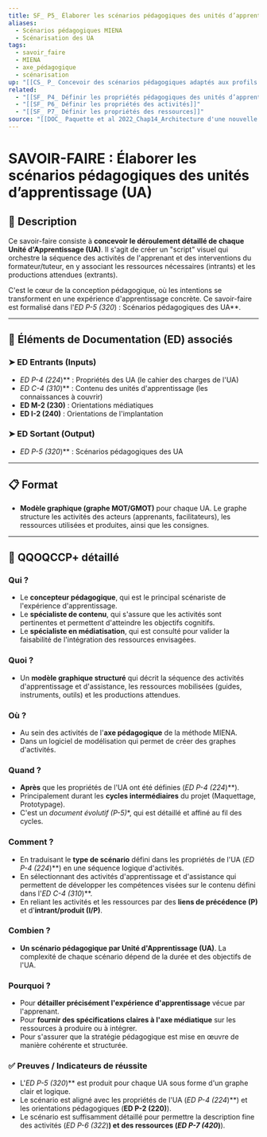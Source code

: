 ```yaml
---
title: SF_ P5_ Élaborer les scénarios pédagogiques des unités d’apprentissage (UA)
aliases:
  - Scénarios pédagogiques MIENA
  - Scénarisation des UA
tags:
  - savoir_faire
  - MIENA
  - axe_pédagogique
  - scénarisation
up: "[[CS_ P_ Concevoir des scénarios pédagogiques adaptés aux profils des apprenants et aux objectifs d’apprentissage]]"
related:
  - "[[SF_ P4_ Définir les propriétés pédagogiques des unités d’apprentissage (UA)]]"
  - "[[SF_ P6_ Définir les propriétés des activités]]"
  - "[[SF_ P7_ Définir les propriétés des ressources]]"
source: "[[DOC_ Paquette et al 2022_Chap14_Architecture d'une nouvelle méthode d'ingénierie des ENA_ MIENA]]"
---
```


# SAVOIR-FAIRE : Élaborer les scénarios pédagogiques des unités d’apprentissage (UA)

## 📌 Description
Ce savoir-faire consiste à **concevoir le déroulement détaillé de chaque Unité d'Apprentissage (UA)**. Il s'agit de créer un "script" visuel qui orchestre la séquence des activités de l'apprenant et des interventions du formateur/tuteur, en y associant les ressources nécessaires (intrants) et les productions attendues (extrants).

C'est le cœur de la conception pédagogique, où les intentions se transforment en une expérience d'apprentissage concrète. Ce savoir-faire est formalisé dans l'**ED P-5* (320*) : Scénarios pédagogiques des UA**.

---
## 🔄 Éléments de Documentation (ED) associés

### ➤ ED Entrants (Inputs)
* **ED P-4* (224*)** : Propriétés des UA (le cahier des charges de l'UA)
* **ED C-4* (310*)** : Contenu des unités d'apprentissage (les connaissances à couvrir)
* **ED M-2 (230)** : Orientations médiatiques
* **ED I-2 (240)** : Orientations de l'implantation

### ➤ ED Sortant (Output)
* **ED P-5* (320*)** : Scénarios pédagogiques des UA

---
## 📋 Format
- **Modèle graphique (graphe MOT/GMOT)** pour chaque UA. Le graphe structure les activités des acteurs (apprenants, facilitateurs), les ressources utilisées et produites, ainsi que les consignes.

---

## 🔎 QQOQCCP+ détaillé

### Qui ?
- Le **concepteur pédagogique**, qui est le principal scénariste de l'expérience d'apprentissage.
- Le **spécialiste de contenu**, qui s'assure que les activités sont pertinentes et permettent d'atteindre les objectifs cognitifs.
- Le **spécialiste en médiatisation**, qui est consulté pour valider la faisabilité de l'intégration des ressources envisagées.

### Quoi ?
- Un **modèle graphique structuré** qui décrit la séquence des activités d'apprentissage et d'assistance, les ressources mobilisées (guides, instruments, outils) et les productions attendues.

### Où ?
- Au sein des activités de l'**axe pédagogique** de la méthode MIENA.
- Dans un logiciel de modélisation qui permet de créer des graphes d'activités.

### Quand ?
- **Après** que les propriétés de l'UA ont été définies (**ED P-4* (224*)**).
- Principalement durant les **cycles intermédiaires** du projet (Maquettage, Prototypage).
- C'est un **document évolutif (P-5*)**, qui est détaillé et affiné au fil des cycles.

### Comment ?
- En traduisant le **type de scénario** défini dans les propriétés de l'UA (**ED P-4* (224*)**) en une séquence logique d'activités.
- En sélectionnant des activités d'apprentissage et d'assistance qui permettent de développer les compétences visées sur le contenu défini dans l'**ED C-4* (310*)**.
- En reliant les activités et les ressources par des **liens de précédence (P)** et d'**intrant/produit (I/P)**.

### Combien ?
- **Un scénario pédagogique par Unité d'Apprentissage (UA)**. La complexité de chaque scénario dépend de la durée et des objectifs de l'UA.

### Pourquoi ?
- Pour **détailler précisément l'expérience d'apprentissage** vécue par l'apprenant.
- Pour **fournir des spécifications claires à l'axe médiatique** sur les ressources à produire ou à intégrer.
- Pour s'assurer que la stratégie pédagogique est mise en œuvre de manière cohérente et structurée.

### ✅ Preuves / Indicateurs de réussite
- L'**ED P-5* (320*)** est produit pour chaque UA sous forme d'un graphe clair et logique.
- Le scénario est aligné avec les propriétés de l'UA (**ED P-4* (224*)**) et les orientations pédagogiques (**ED P-2 (220)**).
- Le scénario est suffisamment détaillé pour permettre la description fine des activités (**ED P-6* (322*)**) et des ressources (**ED P-7* (420*)**).